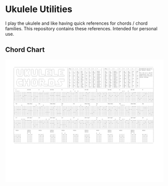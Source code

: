 # Ukulele Utilities

I play the ukulele and like having quick references for chords / chord families. This repository contains these references. Intended for personal use.

## Chord Chart

[![chords](./img/chords.png)](https://github.com/pappasam/ukulele/blob/main/pdf/chords.pdf)
